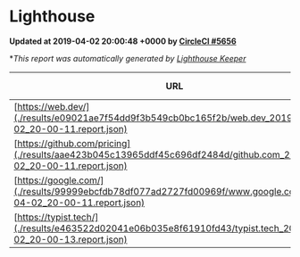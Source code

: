 
# Lighthouse

**Updated at 2019-04-02 20:00:48 +0000 by [CircleCI #5656](https://circleci.com/gh/ItinerisLtd/lighthouse-keeper-example/5656)**

**This report was automatically generated by [Lighthouse Keeper](https://github.com/itinerisltd/lighthouse-keeper)*

| URL | Performance | Accessibility | Best Practices | SEO | PWA | Updated At |
| --- | --- | --- | --- | --- | --- | --- |
| [https://web.dev/](./results/e09021ae7f54dd9f3b549cb0bc165f2b/web.dev_2019-04-02_20-00-11.report.json) | 0.97 | 0.93 | 1 | 0.96 | 1 | 2019-04-02T20:00:11.269Z |
| [https://github.com/pricing](./results/aae423b045c13965ddf45c696df2484d/github.com_2019-04-02_20-00-11.report.json) | 0.88 | 0.89 | 0.93 | 0.9 | 0.58 | 2019-04-02T20:00:11.327Z |
| [https://google.com/](./results/99999ebcfdb78df077ad2727fd00969f/www.google.com_2019-04-02_20-00-11.report.json) | 0.94 | 0.71 | 0.93 | 0.82 | 0.58 | 2019-04-02T20:00:11.945Z |
| [https://typist.tech/](./results/e463522d02041e06b035e8f61910fd43/typist.tech_2019-04-02_20-00-13.report.json) | 1 |  |  |  |  | 2019-04-02T20:00:13.570Z |
